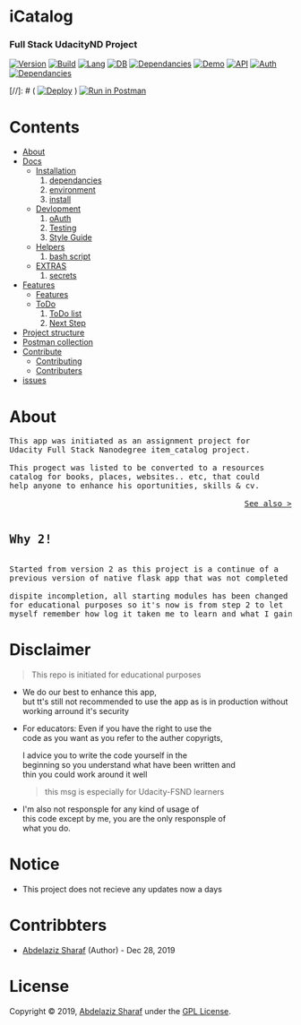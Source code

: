 # iCatalog

### Full Stack UdacityND Project

[![Version](https://img.shields.io/badge/Version-2.0.0-darkgreen.svg)](https://github.com/AbdelazizSharaf001/iCatalog)
[![Build](https://img.shields.io/badge/Build-down-black.svg)](https://github.com/AbdelazizSharaf001/iCatalog)
[![Lang](https://img.shields.io/badge/Lang-Python-darkblue.svg)](https://github.com/AbdelazizSharaf001/iCatalog)
[![DB](https://img.shields.io/badge/DB-sqlite-blue.svg)](https://github.com/AbdelazizSharaf001/iCatalog)
[![Dependancies](https://img.shields.io/badge/Dependancies-passing-yellow.svg)](/docs#dependancies)
[![Demo](https://img.shields.io/badge/Demo-down-red.svg)](#)
[![API](https://img.shields.io/badge/API-down-red.svg)](#)
[![Auth](https://img.shields.io/badge/Auth-No-red.svg)](#)
[![Dependancies](https://img.shields.io/badge/License-GPL%203.0-black.svg)](https://github.com/AbdelazizSharaf001/iCatalog/blob/master/LICENSE)

[//]: # ( [![Deploy](https://www.herokucdn.com/deploy/button.svg)](https://heroku.com/deploy) )
[![Run in Postman](https://run.pstmn.io/button.svg)](https://app.getpostman.com/run-collection/b5ac5d891a3964aa896a)



# Contents

- [About](#about)
- [Docs](https://github.com/AbdelazizSharaf001/iCatalog/tree/master/docs)
  * [Installation](https://github.com/AbdelazizSharaf001/iCatalog/tree/master/docs/ins.md)
    1. [dependancies](https://github.com/AbdelazizSharaf001/iCatalog/tree/master/docs/ins.md#dependancies)
    2. [environment](https://github.com/AbdelazizSharaf001/iCatalog/tree/master/docs/ins.md#environment)
    3. [install](https://github.com/AbdelazizSharaf001/iCatalog/tree/master/docs/ins.md#install)
  * [Devlopment](https://github.com/AbdelazizSharaf001/iCatalog/tree/master/docs/Dev.md)
    1. [oAuth](https://github.com/AbdelazizSharaf001/iCatalog/tree/master/docs/Dev.md#oauth)
    2. [Testing](https://github.com/AbdelazizSharaf001/iCatalog/tree/master/docs/Dev.md#testing)
    3. [Style Guide](https://github.com/AbdelazizSharaf001/iCatalog/tree/master/docs/Dev.md#style-guide)
  * [Helpers](https://github.com/AbdelazizSharaf001/iCatalog/tree/master/docs/helpers.md)
    1. [bash script](https://github.com/AbdelazizSharaf001/iCatalog/tree/master/docs/helpers.md#bash)
  * [EXTRAS](https://github.com/AbdelazizSharaf001/iCatalog/tree/master/docs/EXTRAS.md)
    1. [secrets](https://github.com/AbdelazizSharaf001/iCatalog/tree/master/docs/EXTRAS.md#secrets)
- [Features](https://github.com/AbdelazizSharaf001/iCatalog/tree/master/docs/features.md)
  * [Features](https://github.com/AbdelazizSharaf001/iCatalog/tree/master/docs/features.md)
  * [ToDo](https://github.com/AbdelazizSharaf001/iCatalog/tree/master/docs/to_do.md)
    1. [ToDo list](https://github.com/AbdelazizSharaf001/iCatalog/tree/master/docs/to_do.md#todo)
    2. [Next Step](https://github.com/AbdelazizSharaf001/iCatalog/tree/master/docs/to_do.md#next-step)
- [Project structure](https://github.com/AbdelazizSharaf001/iCatalog/tree/master/docs/structure.md)
- [Postman collection](https://documenter.getpostman.com/view/9649012/SWLb8UxS)
- [Contribute](https://github.com/AbdelazizSharaf001/iCatalog/tree/master/docs/contribute.md)
  * [Contributing](https://github.com/AbdelazizSharaf001/iCatalog/tree/master/CONTRIBUTING.md)
  * [Contributers](https://github.com/AbdelazizSharaf001/iCatalog/tree/master/docs/contributers.md)
- [issues](https://github.com/AbdelazizSharaf001/iCatalog/tree/master/docs/issues.md)


# About

<pre>
This app was initiated as an assignment project for
Udacity Full Stack Nanodegree item_catalog project.

This progect was listed to be converted to a resources
catalog for books, places, websites.. etc, that could
help anyone to enhance his oportunities, skills & cv.

<a  style="float: right;"
    href="https://icatalog.herokuapp.com/about"
    target="_blank">See also ></a>
</pre>

<pre>
<h2>Why 2!</h2>
Started from version 2 as this project is a continue of a
previous version of native flask app that was not completed

dispite incompletion, all starting modules has been changed
for educational purposes so it's now is from step 2 to let
myself remember how log it taken me to learn and what I gained
</pre>

# Disclaimer

> This repo is initiated for educational purposes

- We do our best to enhance this app,
  <br>but tt's still not recommended to use the app as is
  in production without working arround it's security

- For educators: Even if you have the right to use the
  <br>code as you want as you refer to the auther copyrigts,
  
  I advice you to write the code yourself in the
  <br>beginning so you understand what have been written and
  <br>thin you could work around it well
  > this msg is especially for Udacity-FSND learners
  
- I'm also not responsple for any kind of usage of
  <br>this code except by me, you are the only responsple of
  <br>what you do.

# Notice
- This project does not recieve any updates now a days

# Contribbters
- [Abdelaziz Sharaf][1] (Author) - Dec 28, 2019


# License

Copyright © 2019,
[Abdelaziz Sharaf](https://github.com/AbdelazizSharaf001)
under the [GPL License](LICENSE).

  [1]: https://github.com/AbdelazizSharaf001
